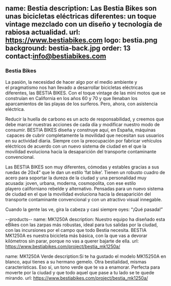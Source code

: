 name: Bestia
description: Las Bestia Bikes son unas bicicletas eléctricas diferentes: un toque vintage mezclado con un diseño y tecnología de rabiosa actualidad. 
url: https://www.bestiabikes.com
logo: bestia.png
background: bestia-back.jpg
order: 13
contact:info@bestiabikes.com
----
### Bestia Bikes

La pasión, la necesidad de hacer algo por el medio ambiente y el pragmatismo nos han llevado a desarrollar bicicletas eléctricas diferentes, las BESTIA BIKES. Con el toque vintage de las mini motos que se construían en California en los años 60 y 70 y que llenaban los aparcamientos de las playas de los surferos. Pero, ahora, con asistencia eléctrica.

Reducir la huella de carbono es un acto de responsabilidad, y creemos que debe marcar nuestras acciones de cada día y modificar nuestro modo de consumir. BESTIA BIKES diseña y construye aquí, en España, máquinas  capaces de cubrir completamente la movilidad que necesitan sus usuarios en su actividad diaria. Siempre con la preocupación por fabricar vehículos eléctricos de acuerdo con un nuevo sistema de ciudad en el que la movilidad evoluciona hacia la desaparición del transporte contaminante convencional. 

Las BESTIA BIKES son muy diferentes, cómodas y estables gracias a sus ruedas de 20x4” que le dan un estilo ‘fat bike’. Tienen un robusto cuadro de acero para soportar la dureza de la ciudad y una personalidad muy acusada: joven, urbana, moderna, cosmopolita, con ese estilo playero californiano rebelde y alternativo. Pensadas para un nuevo sistema de ciudad en el que la movilidad evoluciona hacia la desaparición del transporte contaminante convencional y con un atractivo visual innegable.

Cuando la gente las ve, gira la cabeza y casi siempre oyes: “¡Qué pasada!”

--products--
name: MK1250A
description: Nuestro equipo ha diseñado esta eBikes con las zarpas más robustas, ideal para tus salidas por la ciudad, con las incursiones por el campo que todo Bestia necesita. BESTIA MK1250A es nuestra bicicleta más básica, con la que vas a devorar kilómetros sin parar, porque no vas a querer bajarte de ella.
url: https://www.bestiabikes.com/project/bestia_mk1250a/

name: MK1250A Verde
description:Si te ha gustado el modelo MK15250A en blanco, aquí tienes a su hermano gemelo. Otra bestialidad, mismas características. Eso sí, un tono verde que te va a enamorar. Perfecta para moverte por la ciudad y que todo aquel que pase a tu lado se te quede mirando.
url: https://www.bestiabikes.com/project/bestia_mk1250a/
